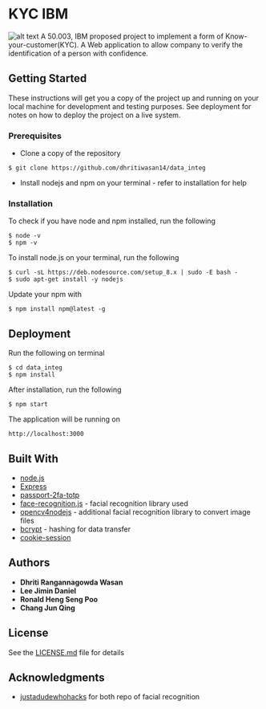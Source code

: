 # KYC IBM
![alt text](https://github.com/dhritiwasan14/data_integ/damocles.png)
A 50.003, IBM proposed project to implement a form of Know-your-customer(KYC). 
A Web application to allow company to verify the identification of a person with confidence.

## Getting Started

These instructions will get you a copy of the project up and running on your local machine for development and testing purposes. See deployment for notes on how to deploy the project on a live system.

### Prerequisites

* Clone a copy of the repository
```
$ git clone https://github.com/dhritiwasan14/data_integ
```
* Install nodejs and npm on your terminal - refer to installation for help

### Installation

To check if you have node and npm installed, run the following
```
$ node -v
$ npm -v
```

To install node.js on your terminal, run the following

```
$ curl -sL https://deb.nodesource.com/setup_8.x | sudo -E bash -
$ sudo apt-get install -y nodejs
```
Update your npm with
```
$ npm install npm@latest -g
```

## Deployment

Run the following on terminal

```
$ cd data_integ
$ npm install
```

After installation, run the following

```
$ npm start
```

The application will be running on

```
http://localhost:3000
```
## Built With

* [node.js](https://nodejs.org/en/)
* [Express](https://expressjs.com/)
* [passport-2fa-totp](https://www.npmjs.com/package/passport-2fa-totp)
* [face-recognition.js](https://github.com/justadudewhohacks/face-recognition.js?files=1) - facial recognition library used
* [opencv4nodejs](https://github.com/justadudewhohacks/opencv4nodejs) - additional facial recognition library to convert image files
* [bcrypt](https://www.npmjs.com/package/bcrypt) - hashing for data transfer
* [cookie-session](https://www.npmjs.com/package/cookie-session)

## Authors

* **Dhriti Rangannagowda Wasan**
* **Lee Jimin Daniel**
* **Ronald Heng Seng Poo**
* **Chang Jun Qing**


## License

See the [LICENSE.md](LICENSE.md) file for details

## Acknowledgments
* [justadudewhohacks](https://github.com/justadudewhohacks) for both repo of facial recognition
